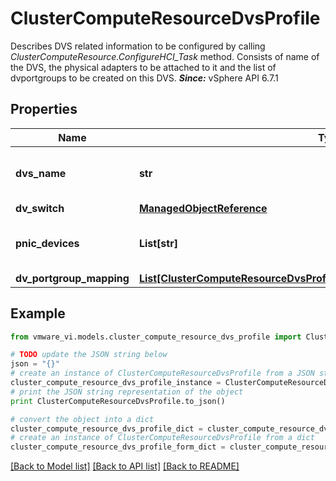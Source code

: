 # ClusterComputeResourceDvsProfile

Describes DVS related information to be configured by calling *ClusterComputeResource.ConfigureHCI_Task* method.  Consists of name of the DVS, the physical adapters to be attached to it and the list of dvportgroups to be created on this DVS.  ***Since:*** vSphere API 6.7.1 

## Properties
Name | Type | Description | Notes
------------ | ------------- | ------------- | -------------
**dvs_name** | **str** | Name of the new *DistributedVirtualSwitch*.  ***Since:*** vSphere API 6.7.1  | [optional] 
**dv_switch** | [**ManagedObjectReference**](ManagedObjectReference.md) |  | [optional] 
**pnic_devices** | **List[str]** | List of physical Nics to be attached to the DVS.  ***Since:*** vSphere API 6.7.1  | [optional] 
**dv_portgroup_mapping** | [**List[ClusterComputeResourceDvsProfileDVPortgroupSpecToServiceMapping]**](ClusterComputeResourceDvsProfileDVPortgroupSpecToServiceMapping.md) |  | [optional] 

## Example

```python
from vmware_vi.models.cluster_compute_resource_dvs_profile import ClusterComputeResourceDvsProfile

# TODO update the JSON string below
json = "{}"
# create an instance of ClusterComputeResourceDvsProfile from a JSON string
cluster_compute_resource_dvs_profile_instance = ClusterComputeResourceDvsProfile.from_json(json)
# print the JSON string representation of the object
print ClusterComputeResourceDvsProfile.to_json()

# convert the object into a dict
cluster_compute_resource_dvs_profile_dict = cluster_compute_resource_dvs_profile_instance.to_dict()
# create an instance of ClusterComputeResourceDvsProfile from a dict
cluster_compute_resource_dvs_profile_form_dict = cluster_compute_resource_dvs_profile.from_dict(cluster_compute_resource_dvs_profile_dict)
```
[[Back to Model list]](../README.md#documentation-for-models) [[Back to API list]](../README.md#documentation-for-api-endpoints) [[Back to README]](../README.md)


